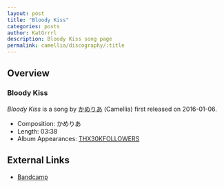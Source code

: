 ```yaml
---
layout: post
title: "Bloody Kiss"
categories: posts
author: KatGrrrl
description: Bloody Kiss song page
permalink: camellia/discography/:title
---
```


## Overview

### Bloody Kiss

*Bloody Kiss* is a song by [かめりあ](/camellia) (Camellia) first released on 2016-01-06.

* Composition: かめりあ
* Length: 03:38
* Album Appearances: [THX30KFOLLOWERS](<{% link postsInclude/_posts/camellia/albums/THX30KFOLLOWERS/2024-02-22-THX30KFOLLOWERS.md %}>)

## External Links

* [Bandcamp](https://cametek.bandcamp.com/track/bloody-kiss)
